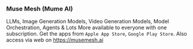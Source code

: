 ### Muse Mesh (Mume AI)

LLMs, Image Generation Models, Video Generation Models, Model Orchestration, Agents & Lots More available to everyone with one subscription. Get the apps from `Apple App Store`, `Google Play Store`. Also access via web on https://musemesh.ai
